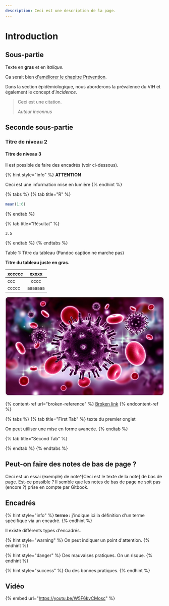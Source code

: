 ```yaml
---
description: Ceci est une description de la page.
---
```


# Introduction

## Sous-partie

Texte en **gras** et en _italique_.

Ca serait bien [d'améliorer le chapitre Prévention](broken-reference).

Dans la section épidémiologique, nous aborderons la prévalence du VIH et également le concept d'_incidence_.

> Ceci est une citation.
>
> _Auteur inconnus_

## Seconde sous-partie

### Titre de niveau 2

#### Titre de niveau 3

Il est possible de faire des encadrés (voir ci-dessous).

{% hint style="info" %}
**ATTENTION**

Ceci est une information mise en lumière
{% endhint %}

{% tabs %}
{% tab title="R" %}
```r
mean(1:6)
```
{% endtab %}

{% tab title="Résultat" %}
```
3.5
```
{% endtab %}
{% endtabs %}

Table 1: Titre du tableau (Pandoc caption ne marche pas)

**Titre du tableau juste en gras.**

| xccccc |  xxxxx  |
| ------ | :-----: |
| ccc    |   cccc  |
| ccccc  | aaaaaaa |

![Titre de l'image](.gitbook/assets/image.jpg)

{% content-ref url="broken-reference" %}
[Broken link](broken-reference)
{% endcontent-ref %}

{% tabs %}
{% tab title="First Tab" %}
texte du premier onglet

On peut utiliser une mise en forme avancée.
{% endtab %}

{% tab title="Second Tab" %}

{% endtab %}
{% endtabs %}

## Peut-on faire des notes de bas de page ?

Ceci est un essai (exemple) de note^\[Ceci est le texte de la note] de bas de page. Est-ce possible ? Il semble que les notes de bas de page ne soit pas (encore ?) prise en compte par Gitbook.

## Encadrés

{% hint style="info" %}
**terme :** j'indique ici la définition d'un terme spécifique via un encadré.
{% endhint %}

Il existe différents types d'encadrés.

{% hint style="warning" %}
On peut indiquer un point d'attention.
{% endhint %}

{% hint style="danger" %}
Des mauvaises pratiques. On un risque.
{% endhint %}

{% hint style="success" %}
Ou des bonnes pratiques.
{% endhint %}

## Vidéo

{% embed url="https://youtu.be/W5F6kvCMosc" %}

